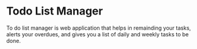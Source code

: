 # Todo List Manager
To do list manager is web application that helps in remainding your tasks, alerts your overdues, and gives you a list of daily and weekly tasks to be done.

